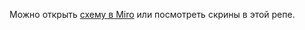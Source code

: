 Можно открыть [схему в Miro](https://miro.com/welcomeonboard/b1VaSDdsdWpZcHl1NXBKZVBVYlRrbDBHYlZsZ2V0akgzTVZhQlRFT0Fzbml5OGkzYlVNZDVaOGJrQ0dleTYwbHwzNDU4NzY0NTIyODU3ODYzODU2?share_link_id=811292784935) или посмотреть скрины в этой репе.
